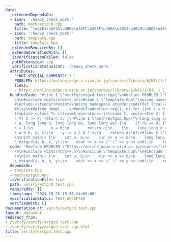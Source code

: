```yaml
---
data:
  _extendedDependsOn:
  - icon: ':heavy_check_mark:'
    path: math/extgcd.hpp
    title: "\u62E1\u5F35\u30E6\u30FC\u30AF\u30EA\u30C3\u30C9\u306E\u4E92\u9664\u6CD5"
  - icon: ':heavy_check_mark:'
    path: template.hpp
    title: template.hpp
  _extendedRequiredBy: []
  _extendedVerifiedWith: []
  _isVerificationFailed: false
  _pathExtension: cpp
  _verificationStatusIcon: ':heavy_check_mark:'
  attributes:
    '*NOT_SPECIAL_COMMENTS*': ''
    PROBLEM: https://onlinejudge.u-aizu.ac.jp/courses/library/6/NTL/1/NTL_1_E
    links:
    - https://onlinejudge.u-aizu.ac.jp/courses/library/6/NTL/1/NTL_1_E
  bundledCode: "#line 1 \"verify/extgcd.test.cpp\"\n#define PROBLEM \"https://onlinejudge.u-aizu.ac.jp/courses/library/6/NTL/1/NTL_1_E\"\
    \n\n#include <bits/stdc++.h>\n#line 2 \"template.hpp\"\nusing namespace std;\n\
    #include <atcoder/modint>\nusing namespace atcoder;\n#ifdef local\n#include <dump.hpp>\n\
    #else\n#define dump(...)\n#endif\n#define rep(i, n) for (int i = 0; i < n; i++)\n\
    template <class T> istream& operator>>(istream& I, vector<T>& V) { for (T& X :\
    \ V) I >> X; return I; }\n#line 1 \"math/extgcd.hpp\"\nlong long extgcd(long long\
    \ a, long long b, long long &x, long long &y) {\n    if (b == 0) {\n        x\
    \ = 1;\n        y = 0;\n        return a;\n    }\n    long long d = extgcd(b,\
    \ a % b, y, x);\n    y -= a / b * x;\n    return d;\n}\n#line 6 \"verify/extgcd.test.cpp\"\
    \n\nint main() {\n    int a, b;\n    cin >> a >> b;\n    long long x, y;\n   \
    \ extgcd(a, b, x, y);\n    cout << x << \" \" << y << endl;\n    return 0;\n}\n"
  code: "#define PROBLEM \"https://onlinejudge.u-aizu.ac.jp/courses/library/6/NTL/1/NTL_1_E\"\
    \n\n#include <bits/stdc++.h>\n#include \"template.hpp\"\n#include \"math/extgcd.hpp\"\
    \n\nint main() {\n    int a, b;\n    cin >> a >> b;\n    long long x, y;\n   \
    \ extgcd(a, b, x, y);\n    cout << x << \" \" << y << endl;\n    return 0;\n}"
  dependsOn:
  - template.hpp
  - math/extgcd.hpp
  isVerificationFile: true
  path: verify/extgcd.test.cpp
  requiredBy: []
  timestamp: '2024-10-28 13:56:24+09:00'
  verificationStatus: TEST_ACCEPTED
  verifiedWith: []
documentation_of: verify/extgcd.test.cpp
layout: document
redirect_from:
- /verify/verify/extgcd.test.cpp
- /verify/verify/extgcd.test.cpp.html
title: verify/extgcd.test.cpp
---
```

